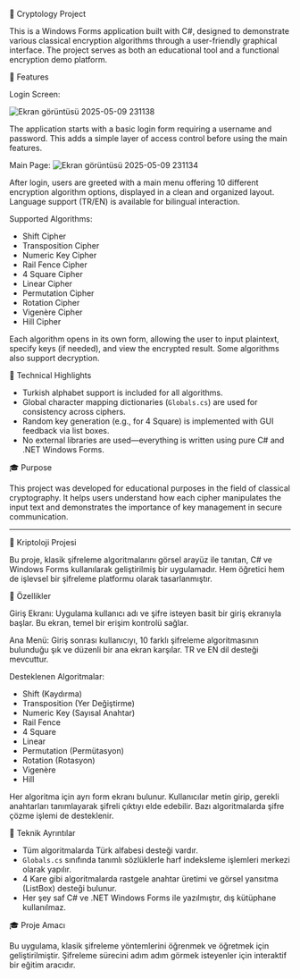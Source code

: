 🔐 Cryptology Project

This is a Windows Forms application built with C#, designed to demonstrate various classical encryption algorithms through a user-friendly graphical interface. The project serves as both an educational tool and a functional encryption demo platform.

🧩 Features

Login Screen:

![Ekran görüntüsü 2025-05-09 231138](https://github.com/user-attachments/assets/4710e233-783e-4361-8f8e-9b1e5f69ea1a)






  The application starts with a basic login form requiring a username and password. This adds a simple layer of access control before using the main features.


Main Page:
![Ekran görüntüsü 2025-05-09 231134](https://github.com/user-attachments/assets/ed88a225-6303-41cf-8ee9-392b02d6213d)




  After login, users are greeted with a main menu offering 10 different encryption algorithm options, displayed in a clean and organized layout. Language support (TR/EN) is available for bilingual interaction.

Supported Algorithms:

  * Shift Cipher
  * Transposition Cipher
  * Numeric Key Cipher
  * Rail Fence Cipher
  * 4 Square Cipher
  * Linear Cipher
  * Permutation Cipher
  * Rotation Cipher
  * Vigenère Cipher
  * Hill Cipher

Each algorithm opens in its own form, allowing the user to input plaintext, specify keys (if needed), and view the encrypted result. Some algorithms also support decryption.

 🧠 Technical Highlights

* Turkish alphabet support is included for all algorithms.
* Global character mapping dictionaries (`Globals.cs`) are used for consistency across ciphers.
* Random key generation (e.g., for 4 Square) is implemented with GUI feedback via list boxes.
* No external libraries are used—everything is written using pure C# and .NET Windows Forms.

 🎓 Purpose

This project was developed for educational purposes in the field of classical cryptography. It helps users understand how each cipher manipulates the input text and demonstrates the importance of key management in secure communication.

---------------------------------------------------------------------------------------------------------------------------------------------

 🔐 Kriptoloji Projesi

Bu proje, klasik şifreleme algoritmalarını görsel arayüz ile tanıtan, C# ve Windows Forms kullanılarak geliştirilmiş bir uygulamadır. Hem öğretici hem de işlevsel bir şifreleme platformu olarak tasarlanmıştır.

 🧩 Özellikler

Giriş Ekranı:
  Uygulama kullanıcı adı ve şifre isteyen basit bir giriş ekranıyla başlar. Bu ekran, temel bir erişim kontrolü sağlar.

Ana Menü:
  Giriş sonrası kullanıcıyı, 10 farklı şifreleme algoritmasının bulunduğu şık ve düzenli bir ana ekran karşılar. TR ve EN dil desteği mevcuttur.

Desteklenen Algoritmalar:

  * Shift (Kaydırma)
  * Transposition (Yer Değiştirme)
  * Numeric Key (Sayısal Anahtar)
  * Rail Fence
  * 4 Square
  * Linear
  * Permutation (Permütasyon)
  * Rotation (Rotasyon)
  * Vigenère
  * Hill

Her algoritma için ayrı form ekranı bulunur. Kullanıcılar metin girip, gerekli anahtarları tanımlayarak şifreli çıktıyı elde edebilir. Bazı algoritmalarda şifre çözme işlemi de desteklenir.

 🧠 Teknik Ayrıntılar

* Tüm algoritmalarda Türk alfabesi desteği vardır.
* `Globals.cs` sınıfında tanımlı sözlüklerle harf indeksleme işlemleri merkezi olarak yapılır.
* 4 Kare gibi algoritmalarda rastgele anahtar üretimi ve görsel yansıtma (ListBox) desteği bulunur.
* Her şey saf C# ve .NET Windows Forms ile yazılmıştır, dış kütüphane kullanılmaz.

 🎓 Proje Amacı

Bu uygulama, klasik şifreleme yöntemlerini öğrenmek ve öğretmek için geliştirilmiştir. Şifreleme sürecini adım adım görmek isteyenler için interaktif bir eğitim aracıdır.

